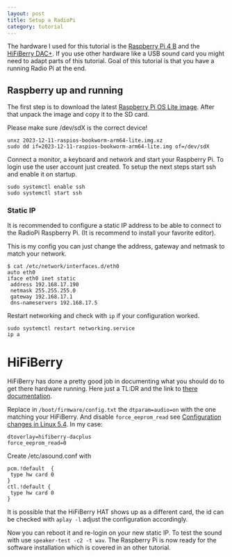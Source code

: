 ```yaml
---
layout: post
title: Setup a RadioPi
category: tutorial
---
```


The hardware I used for this tutorial is the [Raspberry Pi 4 B]( https://www.raspberrypi.com/products/raspberry-pi-4-model-b/ )
and the [HiFiBerry DAC+]( https://www.hifiberry.com/dacplus/ ).
If you use other hardware like a USB sound card you might need to adapt parts of this tutorial.
Goal of this tutorial is that you have a running Radio Pi at the end.

## Raspberry up and running

The first step is to download the latest [Raspberry Pi OS Lite image](https://downloads.raspberrypi.com/raspios_lite_arm64/images/raspios_lite_arm64-2023-12-11/2023-12-11-raspios-bookworm-arm64-lite.img.xz).
After that unpack the image and copy it to the SD card.

Please make sure /dev/sdX is the correct device!

```
unxz 2023-12-11-raspios-bookworm-arm64-lite.img.xz
sudo dd if=2023-12-11-raspios-bookworm-arm64-lite.img of=/dev/sdX
```

Connect a monitor, a keyboard and network and start your Raspberry Pi.
To login use the user account just created.
To setup the next steps start ssh and enable it on startup.

```
sudo systemctl enable ssh
sudo systemctl start ssh
```

### Static IP

It is recommended to configure a static IP address to be able to connect to the RadioPi Raspberry Pi.
(It is recommend to install your favorite editor).

This is my config you can just change the address, gateway and netmask to match your network.

```
$ cat /etc/network/interfaces.d/eth0
auto eth0
iface eth0 inet static
 address 192.168.17.190
 netmask 255.255.255.0
 gateway 192.168.17.1
 dns-nameservers 192.168.17.5
```

Restart networking and check with `ip` if your configuration worked.

```
sudo systemctl restart networking.service
ip a
```


# HiFiBerry

HiFiBerry has done a pretty good job in documenting what you should do to get there hardware running.
Here just a TL:DR and the link to [there documentation]( https://www.hifiberry.com/docs/software/configuring-linux-3-18-x/ ).

Replace in `/boot/firmware/config.txt` the `dtparam=audio=on` with the one matching your HiFiBerry.
And disable `force_eeprom_read` see [Configuration changes in Linux 5.4](https://www.hifiberry.com/blog/configuration-changes-in-linux-5-4/).
In my case:

```
dtoverlay=hifiberry-dacplus
force_eeprom_read=0
```

Create /etc/asound.conf with

```
pcm.!default  {
 type hw card 0
}
ctl.!default {
 type hw card 0
}
```

It is possible that the HiFiBerry HAT shows up as a different card,
the id can be checked with `aplay -l` adjust the configuration accordingly.

Now you can reboot it and re-login on your new static IP.
To test the sound with use `speaker-test -c2 -t wav`.
The Raspberry Pi is now ready for the software installation which is covered in an other tutorial.
